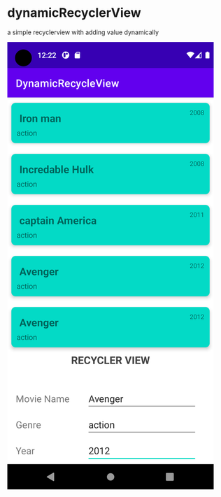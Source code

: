 # dynamicRecyclerView
a simple recyclerview with adding value dynamically


![screen shot](https://github.com/SaqibAhmed-hub/dynamicRecyclerView/blob/master/app/src/main/java/com/example/dynamicrecycleview/assets/Screenshot_1665471129.png)
